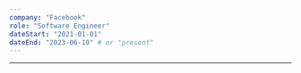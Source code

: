 ```yaml
---
company: "Facebook"
role: "Software Engineer"
dateStart: "2021-01-01"
dateEnd: "2023-06-10" # or "present"
---
```

---

